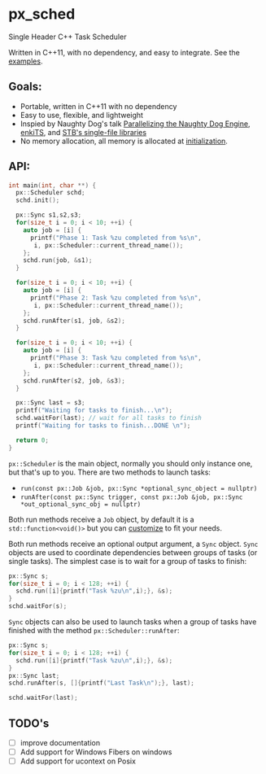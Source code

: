 ﻿# px_sched
Single Header C++ Task Scheduler 

Written in C++11, with no dependency, and easy to integrate. See the [examples](https://github.com/pplux/px_sched/tree/master/examples).

## Goals:
* Portable, written in C++11 with no dependency
* Easy to use, flexible, and lightweight
* Inspied by Naughty Dog's talk [Parallelizing the Naughty Dog Engine](https://www.gdcvault.com/play/1022186/Parallelizing-the-Naughty-Dog-Engine), [enkiTS](https://github.com/dougbinks/enkiTS), and [STB's single-file libraries](https://github.com/nothings/stb)
* No memory allocation, all memory is allocated at [initialization](https://github.com/pplux/px_sched/blob/083ea2cf5558662b75d4232db04b4c510cb59ab0/px_sched.h#L112).

## API:

```cpp
int main(int, char **) {
  px::Scheduler schd;
  schd.init();

  px::Sync s1,s2,s3;
  for(size_t i = 0; i < 10; ++i) {
    auto job = [i] {
      printf("Phase 1: Task %zu completed from %s\n",
       i, px::Scheduler::current_thread_name());
    };
    schd.run(job, &s1);
  }

  for(size_t i = 0; i < 10; ++i) {
    auto job = [i] {
      printf("Phase 2: Task %zu completed from %s\n",
       i, px::Scheduler::current_thread_name());
    };
    schd.runAfter(s1, job, &s2);
  }

  for(size_t i = 0; i < 10; ++i) {
    auto job = [i] {
      printf("Phase 3: Task %zu completed from %s\n",
       i, px::Scheduler::current_thread_name());
    };
    schd.runAfter(s2, job, &s3);
  }

  px::Sync last = s3;
  printf("Waiting for tasks to finish...\n");
  schd.waitFor(last); // wait for all tasks to finish
  printf("Waiting for tasks to finish...DONE \n");

  return 0;
}
```

`px::Scheduler` is the main object, normally you should only instance one, but
that's up to you. There are two methods to launch tasks:

* `run(const px::Job &job, px::Sync *optional_sync_object = nullptr)`
* `runAfter(const px::Sync trigger, const px::Job &job, px::Sync *out_optional_sync_obj = nullptr)`

Both run methods receive a `Job` object, by default it is a `std::function<void()>` but you can [customize](https://github.com/pplux/px_sched/blob/master/examples/example2.cpp) to fit your needs. 

Both run methods receive an optional output argument, a `Sync` object. `Sync` objects are used to coordinate dependencies between groups of tasks (or single tasks). The simplest case is to wait for a group of tasks to finish:

```cpp
px::Sync s;
for(size_t i = 0; i < 128; ++i) {
  schd.run([i]{printf("Task %zu\n",i);}, &s);
}
schd.waitFor(s);
```

`Sync` objects can also be used to launch tasks when a group of tasks have finished with the method `px::Scheduler::runAfter`:

```cpp
px::Sync s;
for(size_t i = 0; i < 128; ++i) {
  schd.run([i]{printf("Task %zu\n",i);}, &s);
}
px::Sync last;
schd.runAfter(s, []{printf("Last Task\n");}, last);

schd.waitFor(last);
```

## TODO's
* [  ] improve documentation
* [  ] Add support for Windows Fibers on windows
* [  ] Add support for ucontext on Posix
